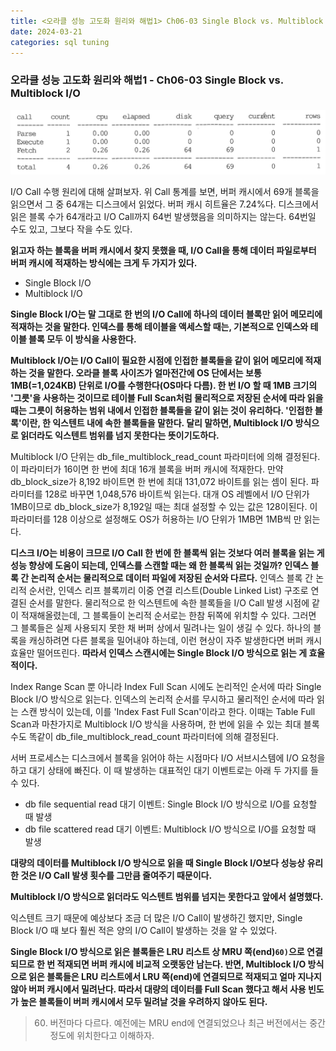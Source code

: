 ```yaml
---
title: <오라클 성능 고도화 원리와 해법1> Ch06-03 Single Block vs. Multiblock I/O
date: 2024-03-21
categories: sql tuning
---
```



### 오라클 성능 고도화 원리와 해법1 - Ch06-03 Single Block vs. Multiblock I/O

![](/assets/images/sqlp/sqlp1-06-03-statistics1.png)

I/O Call 수행 원리에 대해 살펴보자. 위 Call 통계를 보면, 버퍼 캐시에서 69개 블록을 읽으면서 그 중 64개는 디스크에서 읽었다. 버퍼 캐시 히트율은 7.24%다. 디스크에서 읽은 블록 수가 64개라고 I/O Call까지 64번 발생했음을 의미하지는 않는다. 64번일 수도 있고, 그보다 작을 수도 있다.

**읽고자 하는 블록을 버퍼 캐시에서 찾지 못했을 때, I/O Call을 통해 데이터 파일로부터 버퍼 캐시에 적재하는 방식에는 크게 두 가지가 있다.**

- Single Block I/O
- Multiblock I/O

**Single Block I/O는 말 그대로 한 번의 I/O Call에 하나의 데이터 블록만 읽어 메모리에 적재하는 것을 말한다. 인덱스를 통해 테이블을 액세스할 때는, 기본적으로 인덱스와 테이블 블록 모두 이 방식을 사용한다.**

**Multiblock I/O는 I/O Call이 필요한 시점에 인접한 블록들을 같이 읽어 메모리에 적재하는 것을 말한다. 오라클 블록 사이즈가 얼마전간에 OS 단에서는 보통 1MB(=1,024KB) 단위로 I/O를 수행한다(OS마다 다름). 한 번 I/O 할 때 1MB 크기의 '그릇'을 사용하는 것이므로 테이블 Full Scan처럼 물리적으로 저장된 순서에 따라 읽을 때는 그릇이 허용하는 범위 내에서 인접한 블록들을 같이 읽는 것이 유리하다. '인접한 블록'이란, 한 익스텐트 내에 속한 블록들을 말한다. 달리 말하면, Multiblock I/O 방식으로 읽더라도 익스텐트 범위를 넘지 못한다는 뜻이기도하다.**

Multiblock I/O 단위는 db_file_multiblock_read_count 파라미터에 의해 결정된다. 이 파라미터가 16이면 한 번에 최대 16개 블록을 버퍼 캐시에 적재한다. 만약 db_block_size가 8,192 바이트면 한 번에 최대 131,072 바이트를 읽는 셈이 된다. 파라미터를 128로 바꾸면 1,048,576 바이트씩 읽는다. 대개 OS 레벨에서 I/O 단위가 1MB이므로 db_block_size가 8,192일 때는 최대 설정할 수 있는 값은 128이된다. 이 파라미터를 128 이상으로 설정해도 OS가 허용하는 I/O 단위가 1MB면 1MB씩 만 읽는다.

**디스크 I/O는 비용이 크므로 I/O Call 한 번에 한 블록씩 읽는 것보다 여러 블록을 읽는 게 성능 향상에 도움이 되는데, 인덱스를 스캔할 때는 왜 한 블록씩 읽는 것일까? 인덱스 블록 간 논리적 순서는 물리적으로 데이터 파일에 저장된 순서와 다르다.** 인덱스 블록 간 논리적 순서란, 인덱스 리프 블록끼리 이중 연결 리스트(Double Linked List) 구조로 연결된 순서를 말한다. 물리적으로 한 익스텐트에 속한 블록들을 I/O Call 발생 시점에 같이 적재해올렸는데, 그 블록들이 논리적 순서로는 한참 뒤쪽에 위치할 수 있다. 그러면 그 블록들은 실제 사용되지 못한 채 버퍼 상에서 밀려나는 일이 생길 수 있다. 하나의 블록을 캐싱하려면 다른 블록을 밀어내야 하는데, 이런 현상이 자주 발생한다면 버퍼 캐시 효율만 떨어뜨린다. **따라서 인덱스 스캔시에는 Single Block I/O 방식으로 읽는 게 효율적이다.**

Index Range Scan 뿐 아니라 Index Full Scan 시에도 논리적인 순서에 따라 Single Block I/O 방식으로 읽는다. 인덱스의 논리적 순서를 무시하고 물리적인 순서에 따라 읽는 스캔 방식이 있는데, 이를 'Index Fast Full Scan'이라고 한다. 이때는 Table Full Scan과 마찬가지로 Multiblock I/O 방식을 사용하며, 한 번에 읽을 수 있는 최대 블록 수도 똑같이 db_file_multiblock_read_count 파라미터에 의해 결정된다.

서버 프로세스는 디스크에서 블록을 읽어야 하는 시점마다 I/O 서브시스템에 I/O 요청을 하고 대기 상태에 빠진다. 이 때 발생하는 대표적인 대기 이벤트로는 아래 두 가지를 들 수 있다.

- db file sequential read 대기 이벤트: Single Block I/O 방식으로 I/O를 요청할 때 발생
- db file scattered read 대기 이벤트: Multiblock I/O 방식으로 I/O를 요청할 때 발생

**대량의 데이터를 Multiblock I/O 방식으로 읽을 때 Single Block I/O보다 성능상 유리한 것은 I/O Call 발생 횟수를 그만큼 줄여주기 때문이다.**

**Multiblock I/O 방식으로 읽더라도 익스텐트 범위를 넘지는 못한다고 앞에서 설명했다.**

익스텐트 크기 때문에 예상보다 조금 더 많은 I/O Call이 발생하긴 했지만, Single Block I/O 때 보다 훨씬 적은 양의 I/O Call이 발생하는 것을 알 수 있었다.

**Single Block I/O 방식으로 읽은 블록들은 LRU 리스트 상 MRU 쪽(end)`60)`으로 연결되므로 한 번 적재되면 버퍼 캐시에 비교적 오랫동안 남는다. 반면, Multiblock I/O 방식으로 읽은 블록들은 LRU 리스트에서 LRU 쪽(end)에 연결되므로 적재되고 얼마 지나지 않아 버퍼 캐시에서 밀려난다. 따라서 대량의 데이터를 Full Scan 했다고 해서 사용 빈도가 높은 블록들이 버퍼 캐시에서 모두 밀려날 것을 우려하지 않아도 된다.**


>	60) 버전마다 다르다. 예전에는 MRU end에 연결되었으나 최근 버전에서는 중간 정도에 위치한다고 이해하자.

